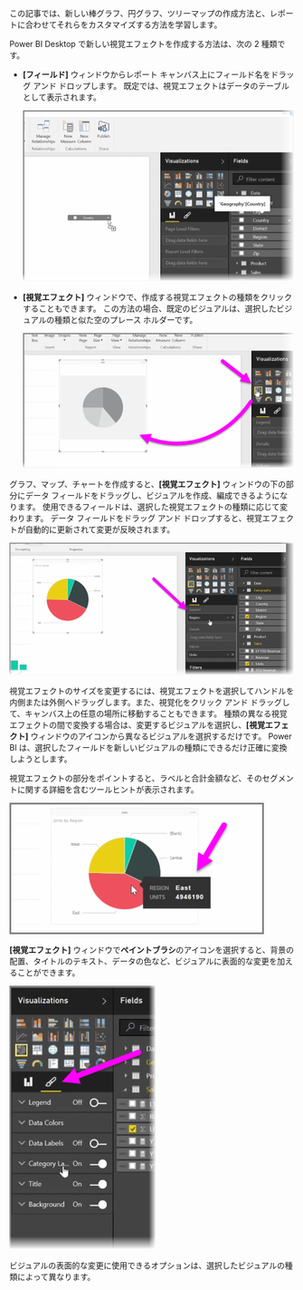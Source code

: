 この記事では、新しい棒グラフ、円グラフ、ツリーマップの作成方法と、レポートに合わせてそれらをカスタマイズする方法を学習します。

Power BI Desktop で新しい視覚エフェクトを作成する方法は、次の 2 種類です。

* **[フィールド]** ウィンドウからレポート キャンバス上にフィールド名をドラッグ アンド ドロップします。 既定では、視覚エフェクトはデータのテーブルとして表示されます。
  
  ![](media/3-2-create-customize-simple-visualizations/3-2_1.png)
* **[視覚エフェクト]** ウィンドウで、作成する視覚エフェクトの種類をクリックすることもできます。 この方法の場合、既定のビジュアルは、選択したビジュアルの種類と似た空のプレース ホルダーです。
  
  ![](media/3-2-create-customize-simple-visualizations/3-2_2.png)

グラフ、マップ、チャートを作成すると、**[視覚エフェクト]** ウィンドウの下の部分にデータ フィールドをドラッグし、ビジュアルを作成、編成できるようになります。 使用できるフィールドは、選択した視覚エフェクトの種類に応じて変わります。 データ フィールドをドラッグ アンド ドロップすると、視覚エフェクトが自動的に更新されて変更が反映されます。

![](media/3-2-create-customize-simple-visualizations/3-2_3.png)

視覚エフェクトのサイズを変更するには、視覚エフェクトを選択してハンドルを内側または外側へドラッグします。また、視覚化をクリック アンド ドラッグして、キャンバス上の任意の場所に移動することもできます。 種類の異なる視覚エフェクトの間で変換する場合は、変更するビジュアルを選択し、**[視覚エフェクト]** ウィンドウのアイコンから異なるビジュアルを選択するだけです。 Power BI は、選択したフィールドを新しいビジュアルの種類にできるだけ正確に変換しようとします。

視覚エフェクトの部分をポイントすると、ラベルと合計金額など、そのセグメントに関する詳細を含むツールヒントが表示されます。

![](media/3-2-create-customize-simple-visualizations/3-2_4.png)

**[視覚エフェクト]** ウィンドウで**ペイントブラシ**のアイコンを選択すると、背景の配置、タイトルのテキスト、データの色など、ビジュアルに表面的な変更を加えることができます。

![](media/3-2-create-customize-simple-visualizations/3-2_5.png)

ビジュアルの表面的な変更に使用できるオプションは、選択したビジュアルの種類によって異なります。

